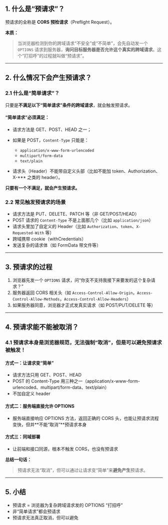 ## 1. 什么是“预请求”？

预请求的全称是 **CORS 预检请求**（Preflight Request）。

**本质：**

> 当浏览器检测到你的跨域请求“不安全”或“不简单”，会先自动发一个 `OPTIONS` 请求到服务器，**询问目标服务器是否允许这个真实的跨域请求**。这个“打招呼”的过程就叫做“预请求”。

---

## 2. 什么情况下会产生预请求？

### 2.1 什么是“简单请求”？

只要是**不满足以下“简单请求”条件的跨域请求**，就会触发预请求。

#### “简单请求”必须满足：

* 请求方法是 GET、POST、HEAD 之一；
* 如果是 POST，`Content-Type` 只能是：

  * `application/x-www-form-urlencoded`
  * `multipart/form-data`
  * `text/plain`
* 请求头（Header）不能带自定义头部（比如不能加 token、Authorization、X-\*\*\* 之类的 header）。

**只要有一个不满足，就会产生预请求。**

### 2.2 常见触发预请求的场景

* 请求方法是 PUT、DELETE、PATCH 等（非 GET/POST/HEAD）
* POST 请求的 `Content-Type` 不是上面那几个（比如 `application/json`）
* 请求头里加了自定义的 Header（比如 `Authorization`、`token`、`X-Requested-With` 等）
* 跨域携带 cookie（withCredentials）
* 发送复杂的请求体（如 FormData 带文件等）

---

## 3. 预请求的过程

1. 浏览器先发一个 `OPTIONS` 请求，问“你支不支持我接下来要发的这个复杂请求？”
2. 服务器返回 CORS 相关头（如 `Access-Control-Allow-Origin`，`Access-Control-Allow-Methods`，`Access-Control-Allow-Headers`）
3. 如果服务器同意，浏览器才正式发真实请求（如 POST/PUT/DELETE 等）

---

## 4. 预请求能不能被取消？

### 4.1 预请求本身是浏览器规范，**无法强制“取消”**，但是可以**避免**预请求被触发！

#### 方式一：让请求变“简单”

* 请求方法只用 GET、POST、HEAD
* POST 的 Content-Type 用三种之一（application/x-www-form-urlencoded、multipart/form-data、text/plain）
* 不加自定义 header

#### 方式二：服务端直接允许 OPTIONS

* 服务端直接响应 OPTIONS 方法，返回正确的 CORS 头，也能让预请求流程变快，但并\*\*不能“取消”\*\*预请求本身

#### 方式三：同域部署

* 让前端和接口同源，根本不触发 CORS，也没有预请求

**总结一句话：**

> 预请求无法“取消”，但可以通过让请求变“简单”来**避免产生**预请求。

---

## 5. 小结

* 预请求 = 浏览器为复杂跨域请求发的 OPTIONS “打招呼”
* 非“简单请求”都会预请求
* 预请求无法真正取消，但可以避免


